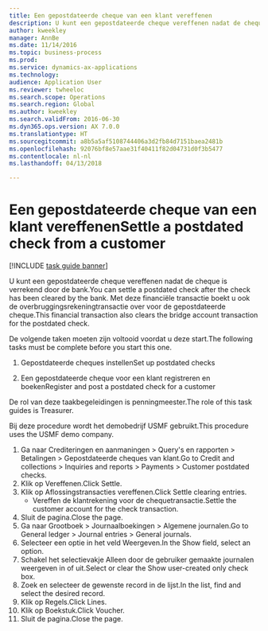 ```yaml
--- 
title: Een gepostdateerde cheque van een klant vereffenen
description: U kunt een gepostdateerde cheque vereffenen nadat de cheque is verrekend door de bank.
author: kweekley
manager: AnnBe
ms.date: 11/14/2016
ms.topic: business-process
ms.prod: 
ms.service: dynamics-ax-applications
ms.technology: 
audience: Application User
ms.reviewer: twheeloc
ms.search.scope: Operations
ms.search.region: Global
ms.author: kweekley
ms.search.validFrom: 2016-06-30
ms.dyn365.ops.version: AX 7.0.0
ms.translationtype: HT
ms.sourcegitcommit: a8b5a5af5108744406a3d2fb84d7151baea2481b
ms.openlocfilehash: 92076bf8e57aae31f40411f82d04731d0f3b5477
ms.contentlocale: nl-nl
ms.lasthandoff: 04/13/2018

---
```

# <a name="settle-a-postdated-check-from-a-customer"></a><span data-ttu-id="0eff2-103">Een gepostdateerde cheque van een klant vereffenen</span><span class="sxs-lookup"><span data-stu-id="0eff2-103">Settle a postdated check from a customer</span></span>

[!INCLUDE [task guide banner](../../includes/task-guide-banner.md)]

<span data-ttu-id="0eff2-104">U kunt een gepostdateerde cheque vereffenen nadat de cheque is verrekend door de bank.</span><span class="sxs-lookup"><span data-stu-id="0eff2-104">You can settle a postdated check after the check has been cleared by the bank.</span></span> <span data-ttu-id="0eff2-105">Met deze financiële transactie boekt u ook de overbruggingsrekeningtransactie over voor de gepostdateerde cheque.</span><span class="sxs-lookup"><span data-stu-id="0eff2-105">This financial transaction also clears the bridge account transaction for the postdated check.</span></span> 

<span data-ttu-id="0eff2-106">De volgende taken moeten zijn voltooid voordat u deze start.</span><span class="sxs-lookup"><span data-stu-id="0eff2-106">The following tasks must be complete before you start this one.</span></span>

1) <span data-ttu-id="0eff2-107">Gepostdateerde cheques instellen</span><span class="sxs-lookup"><span data-stu-id="0eff2-107">Set up postdated checks</span></span>

2) <span data-ttu-id="0eff2-108">Een gepostdateerde cheque voor een klant registreren en boeken</span><span class="sxs-lookup"><span data-stu-id="0eff2-108">Register and post a postdated check for a customer</span></span> 



<span data-ttu-id="0eff2-109">De rol van deze taakbegeleidingen is penningmeester.</span><span class="sxs-lookup"><span data-stu-id="0eff2-109">The role of this task guides is Treasurer.</span></span>



<span data-ttu-id="0eff2-110">Bij deze procedure wordt het demobedrijf USMF gebruikt.</span><span class="sxs-lookup"><span data-stu-id="0eff2-110">This procedure uses the USMF demo company.</span></span>

1. <span data-ttu-id="0eff2-111">Ga naar Crediteringen en aanmaningen > Query's en rapporten > Betalingen > Gepostdateerde cheques van klant.</span><span class="sxs-lookup"><span data-stu-id="0eff2-111">Go to Credit and collections > Inquiries and reports > Payments > Customer postdated checks.</span></span>
2. <span data-ttu-id="0eff2-112">Klik op Vereffenen.</span><span class="sxs-lookup"><span data-stu-id="0eff2-112">Click Settle.</span></span>
3. <span data-ttu-id="0eff2-113">Klik op Aflossingstransacties vereffenen.</span><span class="sxs-lookup"><span data-stu-id="0eff2-113">Click Settle clearing entries.</span></span>
    * <span data-ttu-id="0eff2-114">Vereffen de klantrekening voor de chequetransactie.</span><span class="sxs-lookup"><span data-stu-id="0eff2-114">Settle the customer account for the check transaction.</span></span>  
4. <span data-ttu-id="0eff2-115">Sluit de pagina.</span><span class="sxs-lookup"><span data-stu-id="0eff2-115">Close the page.</span></span>
5. <span data-ttu-id="0eff2-116">Ga naar Grootboek > Journaalboekingen > Algemene journalen.</span><span class="sxs-lookup"><span data-stu-id="0eff2-116">Go to General ledger > Journal entries > General journals.</span></span>
6. <span data-ttu-id="0eff2-117">Selecteer een optie in het veld Weergeven.</span><span class="sxs-lookup"><span data-stu-id="0eff2-117">In the Show field, select an option.</span></span>
7. <span data-ttu-id="0eff2-118">Schakel het selectievakje Alleen door de gebruiker gemaakte journalen weergeven in of uit.</span><span class="sxs-lookup"><span data-stu-id="0eff2-118">Select or clear the Show user-created only check box.</span></span>
8. <span data-ttu-id="0eff2-119">Zoek en selecteer de gewenste record in de lijst.</span><span class="sxs-lookup"><span data-stu-id="0eff2-119">In the list, find and select the desired record.</span></span>
9. <span data-ttu-id="0eff2-120">Klik op Regels.</span><span class="sxs-lookup"><span data-stu-id="0eff2-120">Click Lines.</span></span>
10. <span data-ttu-id="0eff2-121">Klik op Boekstuk.</span><span class="sxs-lookup"><span data-stu-id="0eff2-121">Click Voucher.</span></span>
11. <span data-ttu-id="0eff2-122">Sluit de pagina.</span><span class="sxs-lookup"><span data-stu-id="0eff2-122">Close the page.</span></span>


